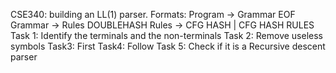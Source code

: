 CSE340: building an LL(1) parser. 
Formats: 
Program -> Grammar EOF
Grammar -> Rules DOUBLEHASH
Rules -> CFG HASH | CFG HASH RULES
Task 1: Identify the terminals and the non-terminals 
Task 2: Remove useless symbols 
Task3: First 
Task4: Follow
Task 5: Check if it is a Recursive descent parser 
	    
